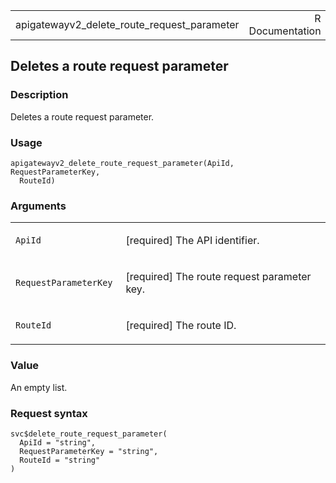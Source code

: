 <table style="width: 100%;">
<tbody>
<tr class="odd">
<td>apigatewayv2_delete_route_request_parameter</td>
<td style="text-align: right;">R Documentation</td>
</tr>
</tbody>
</table>

## Deletes a route request parameter

### Description

Deletes a route request parameter.

### Usage

    apigatewayv2_delete_route_request_parameter(ApiId, RequestParameterKey,
      RouteId)

### Arguments

<table>
<colgroup>
<col style="width: 35%" />
<col style="width: 65%" />
</colgroup>
<tbody>
<tr class="odd">
<td><code
id="apigatewayv2_delete_route_request_parameter_:_ApiId">ApiId</code></td>
<td><p>[required] The API identifier.</p></td>
</tr>
<tr class="even">
<td><code
id="apigatewayv2_delete_route_request_parameter_:_RequestParameterKey">RequestParameterKey</code></td>
<td><p>[required] The route request parameter key.</p></td>
</tr>
<tr class="odd">
<td><code
id="apigatewayv2_delete_route_request_parameter_:_RouteId">RouteId</code></td>
<td><p>[required] The route ID.</p></td>
</tr>
</tbody>
</table>

### Value

An empty list.

### Request syntax

    svc$delete_route_request_parameter(
      ApiId = "string",
      RequestParameterKey = "string",
      RouteId = "string"
    )
